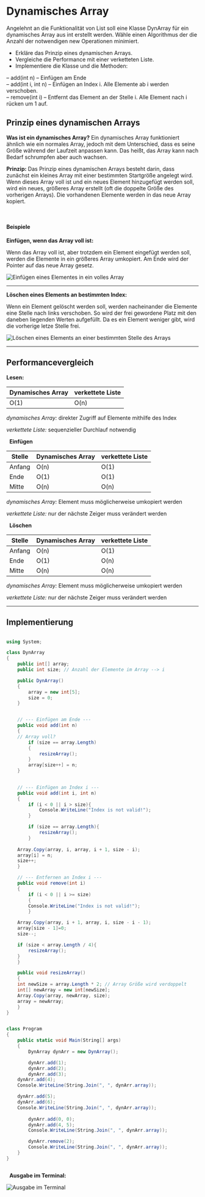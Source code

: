 # Dynamisches Array

Angelehnt an die Funktionalität von List soll eine Klasse DynArray für ein dynamisches Array aus
int erstellt werden. Wähle einen Algorithmus der die Anzahl der notwendigen new Operationen
minimiert.

 - Erkläre das Prinzip eines dynamischen Arrays. 
 - Vergleiche die Performance mit einer verketteten Liste. 
 - Implementiere die Klasse und
   die Methoden:
   
  – add(int n) – Einfügen am Ende    
  – add(int i, int n)  – Einfügen an Index i. Alle Elemente ab i werden verschoben.  
  – remove(int i) – Entfernt das Element an der Stelle i. Alle Element nach i rücken um 1 auf.


## Prinzip eines dynamischen Arrays

**Was ist ein dynamisches Array?**
Ein dynamisches Array funktioniert ähnlich wie ein normales Array, jedoch mit dem Unterschied, dass es seine Größe während der Laufzeit anpassen kann. Das heißt, das Array kann nach Bedarf schrumpfen aber auch wachsen.

**Prinzip:**
Das Prinzip eines dynamischen Arrays besteht darin, dass zunächst ein kleines Array mit einer bestimmten Startgröße angelegt wird. Wenn dieses Array voll ist und ein neues Element hinzugefügt werden soll, wird ein neues, größeres Array erstellt (oft die doppelte Größe des vorherigen Arrays). Die vorhandenen Elemente werden in das neue Array kopiert. 

&nbsp;
#### Beispiele
**Einfügen, wenn das Array voll ist:**

Wenn das Array voll ist, aber trotzdem ein Element eingefügt werden soll, werden die Elemente in ein größeres Array umkopiert. Am Ende wird der Pointer auf das neue Array gesetz.

![Einfügen eines Elementes in ein volles Array](./img/add.png)



---


**Löschen eines Elements an bestimmten Index:**

Wenn ein Element gelöscht werden soll, werden nacheinander die Elemente eine Stelle nach links verschoben. So wird der frei gewordene Platz mit den daneben liegenden Werten aufgefüllt. Da es ein Element weniger gibt, wird die vorherige letze Stelle frei.

![Löschen eines Elements an einer bestimmten Stelle des Arrays](./img/delete.png)

---

## Performancevergleich

**Lesen:**

| Dynamisches Array | verkettete Liste | 
|----------|----------|
| O(1)   | O(n)   | 

*dynamisches Array:*
direkter Zugriff auf Elemente mithilfe des Index  

*verkettete Liste:*
sequenzieller Durchlauf notwendig  

&nbsp;
**Einfügen**

| Stelle | Dynamisches Array | verkettete Liste | 
|----------|----------|----------|
| Anfang   | O(n)   | O(1)   |
| Ende   | O(1)   | O(1)   |
| Mitte   | O(n)   | O(n)   |

*dynamisches Array:*
Element muss möglicherweise umkopiert werden

*verkettete Liste:* 
nur der nächste Zeiger muss verändert werden

&nbsp;
**Löschen**

| Stelle | Dynamisches Array | verkettete Liste | 
|----------|----------|----------|
| Anfang   | O(n)   | O(1)   |
| Ende   | O(1)   | O(n)   |
| Mitte   | O(n)   | O(n)   |

*dynamisches Array:*
Element muss möglicherweise umkopiert werden

*verkettete Liste:* 
nur der nächste Zeiger muss verändert werden

---

## Implementierung

```cs

using System;

class DynArray
{
    public int[] array;
    public int size; // Anzahl der Elemente im Array --> i

    public DynArray()
    {
        array = new int[5];
        size = 0;
    }


    // --- Einfügen am Ende ---
    public void add(int n)
    {
	// Array voll?
        if (size == array.Length)
        {
            resizeArray();
        }
        array[size++] = n;
    }
	

    // --- Einfügen an Index i ---
    public void add(int i, int n)
    {
        if (i < 0 || i > size){
            Console.WriteLine("Index is not valid!");
        }

        if (size == array.Length){
            resizeArray();
        }
	
	Array.Copy(array, i, array, i + 1, size - i);
	array[i] = n;
	size++;
    }

    // --- Entfernen an Index i ---
    public void remove(int i)
    {
        if (i < 0 || i >= size)
        {
	    Console.WriteLine("Index is not valid!");
        }

	Array.Copy(array, i + 1, array, i, size - i - 1);
	array[size - 1]=0;
	size--;

	if (size < array.Length / 4){
	    resizeArray();
	}
    }

    public void resizeArray()
    {
	int newSize = array.Length * 2; // Array Größe wird verdoppelt
	int[] newArray = new int[newSize];
	Array.Copy(array, newArray, size);
	array = newArray;
    }
}


class Program
{
    public static void Main(String[] args)
    {
        DynArray dynArr = new DynArray();

        dynArr.add(1);
        dynArr.add(2);
        dynArr.add(3);
	dynArr.add(4);
	Console.WriteLine(String.Join(", ", dynArr.array));

	dynArr.add(5);
	dynArr.add(6);
	Console.WriteLine(String.Join(", ", dynArr.array));
      
        dynArr.add(0, 0); 
        dynArr.add(4, 5); 
        Console.WriteLine(String.Join(", ", dynArr.array));

        dynArr.remove(2); 
        Console.WriteLine(String.Join(", ", dynArr.array));
    }
}



```

&nbsp;
**Ausgabe im Terminal:**

![Ausgabe im Terminal](./img/dynArr.png)